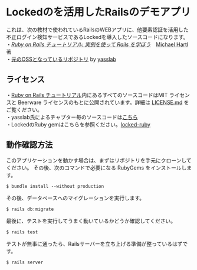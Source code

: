 # Lockedのを活用したRailsのデモアプリ

これは、次の教材で使われているRailsのWEBアプリに、他要素認証を活用した不正ログイン検知サービスであるLockedを導入したソースコードになります。  
・[*Ruby on Rails チュートリアル: 実例を使って Rails を学ぼう*](http://railstutorial.jp/)　[Michael Hartl](http://www.michaelhartl.com/) 著  
・[元のOSSとなっているリポジトリ](https://github.com/yasslab/sample_apps/tree/master/5_1_2/ch14) by [yasslab](https://github.com/yasslab)

## ライセンス

・[Ruby on Rails チュートリアル](http://railstutorial.jp/)内にあるすべてのソースコードはMIT ライセンスと Beerware ライセンスのもとに公開されています。詳細は [LICENSE.md](LICENSE.md) をご覧ください。  
・yasslab氏によるチャプター毎のソースコードは[こちら](https://github.com/yasslab/sample_apps/tree/master/5_1_2/ch14)  
・LockedのRuby gemはこちらを参照ください。[locked-ruby](https://github.com/OnetapInc/locked-ruby)


## 動作確認方法

このアプリケーションを動かす場合は、まずはリポジトリを手元にクローンしてください。
その後、次のコマンドで必要になる RubyGems をインストールします。

```
$ bundle install --without production
```

その後、データベースへのマイグレーションを実行します。

```
$ rails db:migrate
```

最後に、テストを実行してうまく動いているかどうか確認してください。

```
$ rails test
```

テストが無事に通ったら、Railsサーバーを立ち上げる準備が整っているはずです。

```
$ rails server
```
